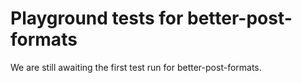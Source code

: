 # Playground tests for better-post-formats
We are still awaiting the first test run for better-post-formats.
